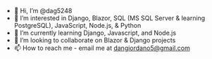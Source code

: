 - 👋 Hi, I’m @dag5248
- 👀 I’m interested in Django, Blazor, SQL (MS SQL Server & learning PostgreSQL), JavaScript, Node.js, & Python
- 🌱 I’m currently learning Django, Javascript, and Node.js
- 💞️ I’m looking to collaborate on Blazor & Django projects
- 📫 How to reach me - email me at dangiordano5@gmail.com

<!---
dag5248/dag5248 is a ✨ special ✨ repository because its `README.md` (this file) appears on your GitHub profile.
You can click the Preview link to take a look at your changes.
--->
